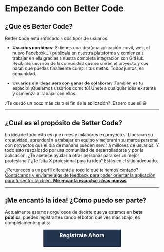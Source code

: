 # Empezando con Better Code

## ¿Qué es Better Code?

Better Code está enfocado a dos tipos de usuarios:

* **Usuarios con ideas:** Si tienes una idea(una aplicación movil, web, el nuevo Facebook...) publicala en nuestra plataforma y comienza a trabajar en ella gracias a nustra completa integración con GitHub. Recibirás usuarios de la comunidad que se unirán al proyecto y que harán que puedas finalmente cumplir tus metas. Todos juntos, en comunidad.

* **Usuarios sin ideas pero con ganas de colaborar:** ¡También es tu espacio! ¡Queremos usuarios como tú! Únete a cualquier idea existente y comienza a trabajar con ellos.

¿Te quedó un poco más claro el fin de la aplicación? ¡Espero que sí! :grinning:

---

## ¿Cual es el propósito de Better Code?

La idea de todo esto es que crees y colabores en proyectos. Liberarán su creatividad, aprenderán a trabajar en equipo y mejorarán su marca personal con proyectos que el día de mañana pueden servir a millones de usuarios. Y todo esto respaldado por una comunidad de desarrolladores y por la aplicación. ¿Te apetece ayudar a otras personas para ser un mejor profesional? ¿Te falta X profesional para tu idea? Estás en el sitio adecuado.

¿Perteneces a un perfil diferente a todo lo que te hemos contado? [Contáctanos y envíame algo de feedback para poder orientar la aplicación para tu sector también. **Me encanta escuchar ideas nuevas**](mailto:m@miguhruiz.xyz)

---

## ¡Me encantó la idea! ¿Cómo puedo ser parte?

Actualmente estamos orgullosos de decirte que ya estamos en **beta pública**, puedes registrarte usando el botón que ves más abajo, es completamente gratis:

<a href="https://bettercode.pw/?utm_source=Github&utm_medium=BetterCodeGuides"
style="display:block;margin:0 auto;text-align:center;height:48px;width:253px;background:#22354C;text-decoration:none;color:white;font-family=Arial;font-size:18px;padding-top:.5em;font-weight:bold;">
Regístrate Ahora
</a>

